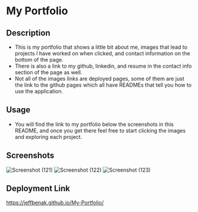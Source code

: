 # My Portfolio

## Description 
- This is my portfolio that shows a little bit about me, images that lead to projects I have worked on when clicked, and contact information on the bottom of the page.
- There is also a link to my github, linkedin, and resume in the contact info section of the page as well. 
- Not all of the images links are deployed pages, some of them are just the link to the github pages which all have READMEs that tell you how to use the application.

## Usage 
- You will find the link to my portfolio below the screenshots in this README, and once you get there feel free to start clicking the images and exploring each project. 

## Screenshots 
![Screenshot (121)](https://user-images.githubusercontent.com/87049684/137550751-c5945be3-2c4e-4762-955e-8141284e85f6.png)
![Screenshot (122)](https://user-images.githubusercontent.com/87049684/137550775-383388a7-9dae-461e-9629-815ff3afc11e.png)
![Screenshot (123)](https://user-images.githubusercontent.com/87049684/137550779-13815ccd-a18d-4a67-8c6a-66f9c7583b0c.png)

## Deployment Link
https://jeffbenak.github.io/My-Portfolio/
